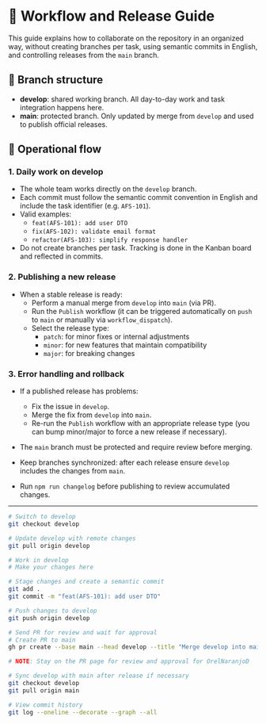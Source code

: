# 🧭 Workflow and Release Guide

This guide explains how to collaborate on the repository in an organized way, without creating
branches per task, using semantic commits in English, and controlling releases from the `main`
branch.

## 🔧 Branch structure

- **develop**: shared working branch. All day-to-day work and task integration happens here.
- **main**: protected branch. Only updated by merge from `develop` and used to publish official
  releases.

## 🔁 Operational flow

### 1. Daily work on develop

- The whole team works directly on the `develop` branch.
- Each commit must follow the semantic commit convention in English and include the task identifier
  (e.g. `AFS-101`).
- Valid examples:
  - `feat(AFS-101): add user DTO`
  - `fix(AFS-102): validate email format`
  - `refactor(AFS-103): simplify response handler`
- Do not create branches per task. Tracking is done in the Kanban board and reflected in commits.

### 2. Publishing a new release

- When a stable release is ready:
  - Perform a manual merge from `develop` into `main` (via PR).
  - Run the `Publish` workflow (it can be triggered automatically on `push` to `main` or manually
    via `workflow_dispatch`).
  - Select the release type:
    - `patch`: for minor fixes or internal adjustments
    - `minor`: for new features that maintain compatibility
    - `major`: for breaking changes

### 3. Error handling and rollback

- If a published release has problems:
  - Fix the issue in `develop`.
  - Merge the fix from `develop` into `main`.
  - Re-run the `Publish` workflow with an appropriate release type (you can bump minor/major to
    force a new release if necessary).

- The `main` branch must be protected and require review before merging.
- Keep branches synchronized: after each release ensure `develop` includes the changes from `main`.
- Run `npm run changelog` before publishing to review accumulated changes.

---

```sh
# Switch to develop
git checkout develop

# Update develop with remote changes
git pull origin develop

# Work in develop
# Make your changes here

# Stage changes and create a semantic commit
git add .
git commit -m "feat(AFS-101): add user DTO"

# Push changes to develop
git push origin develop

# Send PR for review and wait for approval
# Create PR to main
gh pr create --base main --head develop --title "Merge develop into main" --body "Automated PR to merge changes from develop into main"

# NOTE: Stay on the PR page for review and approval for OrelNaranjoD

# Sync develop with main after release if necessary
git checkout develop
git pull origin main

# View commit history
git log --oneline --decorate --graph --all
```

